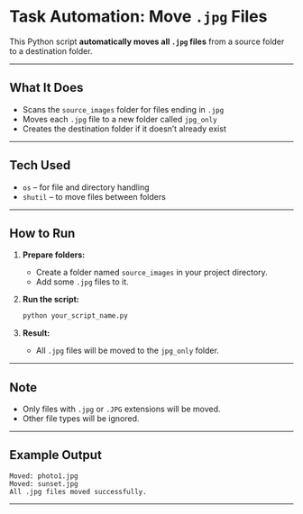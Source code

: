 
#  Task Automation: Move `.jpg` Files

This Python script **automatically moves all `.jpg` files** from a source folder to a destination folder.

---

##  What It Does

* Scans the `source_images` folder for files ending in `.jpg`
* Moves each `.jpg` file to a new folder called `jpg_only`
* Creates the destination folder if it doesn’t already exist

---

##  Tech Used

* `os` – for file and directory handling
* `shutil` – to move files between folders

---

##  How to Run

1. **Prepare folders:**

   * Create a folder named `source_images` in your project directory.
   * Add some `.jpg` files to it.

2. **Run the script:**

   ```bash
   python your_script_name.py
   ```

3. **Result:**

   * All `.jpg` files will be moved to the `jpg_only` folder.

---

##  Note

* Only files with `.jpg` or `.JPG` extensions will be moved.
* Other file types will be ignored.

---

##  Example Output

```
Moved: photo1.jpg
Moved: sunset.jpg
All .jpg files moved successfully.
```

---
